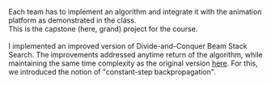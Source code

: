 Each team has to implement an algorithm and integrate it with the animation platform as demonstrated in the class. <br>
This is the capstone (here, grand) project for the course. <br><br>
I implemented an improved version of Divide-and-Conquer Beam Stack Search. The improvements addressed anytime return of the algorithm, while maintaining the same time complexity as the original version [here](https://www.aaai.org/Papers/ICAPS/2005/ICAPS05-010.pdf). For this, we introduced the notion of "constant-step backpropagation".<br>
